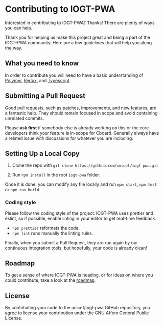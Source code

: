 # Contributing to IOGT-PWA

Interested in contributing to IOGT-PWA? Thanks! There are plenty of ways you can help.

Thank you for helping us make this project great and being a part of the IOGT-PWA community. Here are a few guidelines that will help you along the way.

## What you need to know

In order to contribute you will need to have a basic understanding of [Polymer](https://polymer-library.polymer-project.org/), [Redux](https://egghead.io/courses/getting-started-with-redux), and [Typescript](https://www.typescriptlang.org/).

## Submitting a Pull Request

Good pull requests, such as patches, improvements, and new features, are a fantastic help. They should remain focused in scope and avoid containing unrelated commits.

Please **ask first** if somebody else is already working on this or the core developers think your feature is in-scope for Cboard. Generally always have a related issue with discussions for whatever you are including.

## Setting Up a Local Copy

1. Clone the repo with `git clone https://github.com/unicef/iogt-pwa.git`

2. Run `npm install` in the root `iogt-pwa` folder.

Once it is done, you can modify any file locally and run `npm start`, `npm test` or `npm run build`.

### Coding style

Please follow the coding style of the project. IOGT-PWA uses prettier and eslint, so if possible, enable linting in your editor to get real-time feedback.

- `npm prettier` reformats the code.
- `npm lint` runs manually the linting rules.

Finally, when you submit a Pull Request, they are run again by our continuous integration tools, but hopefully, your code is already clean!

## Roadmap

To get a sense of where IOGT-PWA is heading, or for ideas on where you could contribute, take a look at the [roadmap](https://github.com/unicef/iogt-pwa/).

## License

By contributing your code to the unicef/iogt-pwa GitHub repository, you agree to license your contribution under the GNU Affero General Public License.



